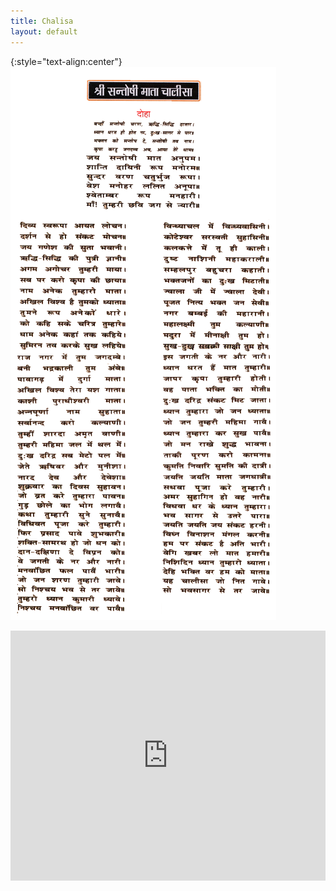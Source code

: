 ```yaml
---
title: Chalisa
layout: default
---
```

{:style="text-align:center"}
![Chalisa](/files/chalisa.png)

<iframe width="100%" height="400" src="https://www.youtube.com/embed/VQXgD9VUjJc" frameborder="0" allowfullscreen></iframe>
